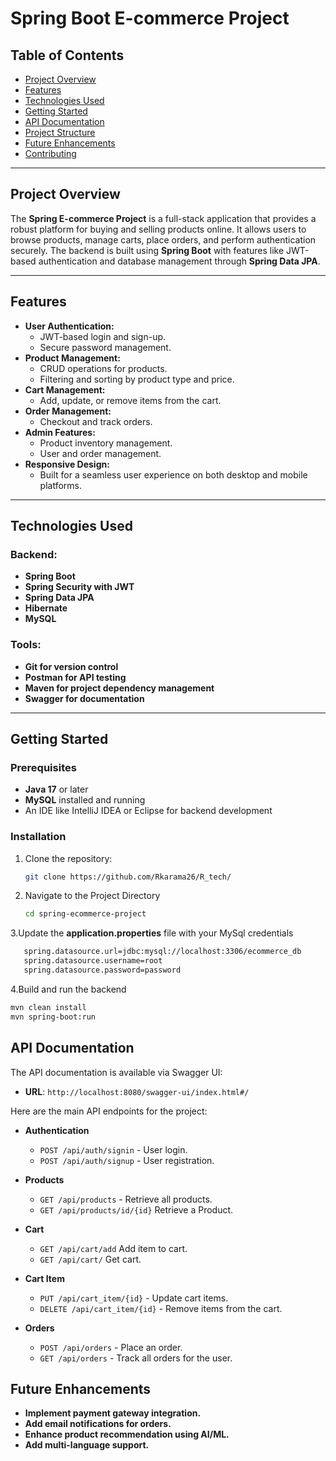 # Spring Boot E-commerce Project

## Table of Contents
- [Project Overview](#project-overview)
- [Features](#features)
- [Technologies Used](#technologies-used)
- [Getting Started](#getting-started)
- [API Documentation](#api-documentation)
- [Project Structure](#project-structure)
- [Future Enhancements](#future-enhancements)
- [Contributing](#contributing)

---

## Project Overview
The **Spring E-commerce Project** is a full-stack application that provides a robust platform for buying and selling products online. It allows users to browse products, manage carts, place orders, and perform authentication securely. The backend is built using **Spring Boot** with features like JWT-based authentication and database management through **Spring Data JPA**.

---

## Features
- **User Authentication:**
  - JWT-based login and sign-up.
  - Secure password management.
- **Product Management:**
  - CRUD operations for products.
  - Filtering and sorting by product type and price.
- **Cart Management:**
  - Add, update, or remove items from the cart.
- **Order Management:**
  - Checkout and track orders.
- **Admin Features:**
  - Product inventory management.
  - User and order management.
- **Responsive Design:** 
  - Built for a seamless user experience on both desktop and mobile platforms.

---

## Technologies Used
### Backend:
- **Spring Boot**
- **Spring Security with JWT**
- **Spring Data JPA**
- **Hibernate**
- **MySQL**

### Tools:
- **Git for version control**
- **Postman for API testing**
- **Maven for project dependency management**
- **Swagger for documentation**

---

## Getting Started

### Prerequisites
- **Java 17** or later
- **MySQL** installed and running
- An IDE like IntelliJ IDEA or Eclipse for backend development

### Installation
1. Clone the repository:
   ```bash
   git clone https://github.com/Rkarama26/R_tech/ 
   ```
2. Navigate to the Project Directory
   ```bash
   cd spring-ecommerce-project
    ```
3.Update the **application.properties** file with your MySql credentials
```bash
   spring.datasource.url=jdbc:mysql://localhost:3306/ecommerce_db
   spring.datasource.username=root
   spring.datasource.password=password
```
4.Build and run the backend
```bash
mvn clean install
mvn spring-boot:run
```

## API Documentation
The API documentation is available via Swagger UI:

- **URL**: `http://localhost:8080/swagger-ui/index.html#/`

Here are the main API endpoints for the project:

- **Authentication**
  - `POST /api/auth/signin` - User login.
  - `POST /api/auth/signup` - User registration.

- **Products**
  - `GET /api/products` - Retrieve all products.
  - `GET /api/products/id/{id}` Retrieve a Product.

- **Cart**
   - `GET /api/cart/add` Add item to cart.
   - `GET /api/cart/`  Get cart.

- **Cart Item**
  - `PUT /api/cart_item/{id}` - Update cart items.
  - `DELETE /api/cart_item/{id}` - Remove items from the cart.

- **Orders**
  - `POST /api/orders` - Place an order.
  - `GET /api/orders` - Track all orders for the user.

 
## Future Enhancements
- **Implement payment gateway integration.**
- **Add email notifications for orders.**
- **Enhance product recommendation using AI/ML.**
- **Add multi-language support.**




